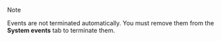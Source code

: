 <!-- markdownlint-disable-file MD041 -->
> [!NOTE]
> Events are not terminated automatically. You must remove them from the **System events** tab to terminate them.

